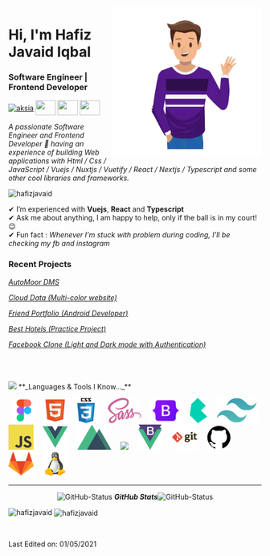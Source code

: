   <img  align="right" src="https://github.com/engrmafzaalch/engrmafzaalch/blob/main/hero.webp" height="300"/>

<p align="center">
  
</p>

<h1 align="left">Hi, I'm Hafiz Javaid Iqbal</h1>
<h3 align="left">Software Engineer | Frontend Developer</h3>
<p align="left">
  
<a href="https://www.linkedin.com/in/hafizjavaid/" target="_blank"><img align="center" src="https://cdn.jsdelivr.net/npm/simple-icons@3.0.1/icons/linkedin.svg" alt="aksia" height="30" width="40" /></a>
 <a href = "mailto: hafizjaidi786@gmail.com"><img align="center" src="https://simpleicons.org/icons/gmail.svg" height="30" width="40" /></a>
 <a href = "https://www.youtube.com/channel/UCTRIpShS1oke2eNw_aZiGmg" target="_blank"><img align="center" src="https://simpleicons.org/icons/youtube.svg" height="30" width="40" /></a>
  <a href = "skype:live:.cid.335068330865fe4d?chat" target="_blank"><img align="center" src="https://simpleicons.org/icons/skype.svg" height="30" width="40" /></a>

</p>

<p align="left">
  <em>
  A passionate Software Engineer and Frontend Developer 🚀 having an experience of building Web applications with Html / Css / JavaScript / Vuejs / Nuxtjs / Vuetify / React / Nextjs / Typescript and some other cool libraries and frameworks.

  </em> 
  <br>

</p>

<p align="left"> <img src="https://komarev.com/ghpvc/?username=hafizjavaid&color=0e75b6&style=flat-square&label=PROFILE+VIEWS" alt="hafizjavaid" /> </p>

✔ I’m experienced with **Vuejs**, **React** and **Typescript**<br>
✔ Ask me about anything, I am happy to help, only if the ball is in my court!😉<br>
✔ Fun fact : _Whenever I'm stuck with problem during coding, I'll be checking my fb and instagram_<br>

<h3 align="left">Recent Projects</h3>
<p>
<em>
<a href="https://automoor.ch/en" target="_blank">
AutoMoor DMS
</a>
</em>
</p>
<p>
<em>
<a href="https://cloud-data.netlify.app/" target="_blank">
Cloud Data (Multi-color website)
</a>
</em>
</p>
<p>
<em>
<a href="https://shehzad-me.netlify.app/" target="_blank">
Friend Portfolio (Android Developer)
</a>
</em>
</p>
<p>
<p>
<em>
<a href="https://best-hotels.netlify.app/" target="_blank">
Best Hotels (Practice Project)
</a>
</em>
</p>
<p>
<p>
<em>
<a href="https://social-medias.netlify.app/" target="_blank">
Facebook Clone (Light and Dark mode with Authentication)
</a>
</em>
</p>
<br><br><br>
<img src="https://media.giphy.com/media/ObNTw8Uzwy6KQ/giphy.gif" width="30px">&nbsp;**_Languages & Tools I Know..._**

<p align="left">
  <code> <img height="50" src="https://github.com/engrmafzaalch/engrmafzaalch/blob/main/figma.webp"> </code>
  <code><img height="50" src="https://github.com/engrmafzaalch/engrmafzaalch/blob/main/html.png"></code>
  <code> <img height="50" src="https://github.com/engrmafzaalch/engrmafzaalch/blob/main/css.png"> </code>
  <code> <img height="50" src="https://github.com/engrmafzaalch/engrmafzaalch/blob/main/sass.svg"> </code> 
  <code> <img height="50" src="https://github.com/engrmafzaalch/engrmafzaalch/blob/main/bootstrap.png"> </code>
  <code> <img height="50" src="https://github.com/engrmafzaalch/engrmafzaalch/blob/main/bulma.svg"> </code>
  <code> <img height="50" src="https://github.com/engrmafzaalch/engrmafzaalch/blob/main/tailwin.png"> </code> 
  <code> <img height="50" src="https://github.com/engrmafzaalch/engrmafzaalch/blob/main/js.png"> </code>
  <code> <img height="50" src="https://github.com/engrmafzaalch/engrmafzaalch/blob/main/vuejs.png"> </code>
  <code> <img height="50" src="https://github.com/engrmafzaalch/engrmafzaalch/blob/main/nuxt-logo.png"> </code>
  <code> <img height="50" src="hhttps://github.com/engrmafzaalch/engrmafzaalch/blob/main/vuetify.png"> </code>
  <code> <img height="50" src="https://github.com/engrmafzaalch/engrmafzaalch/blob/main/bv.png"> </code>
   <code> <img height="50" src="https://github.com/engrmafzaalch/engrmafzaalch/blob/main/git.webp"> </code>
    <code> <img height="50" src="https://github.com/engrmafzaalch/engrmafzaalch/blob/main/github.png"> </code>
     <code> <img height="50" src="https://github.com/engrmafzaalch/engrmafzaalch/blob/main/gitlab-282507.webp"> </code>
     <code> <img height="50" src="https://github.com/engrmafzaalch/engrmafzaalch/blob/main/linux.png"> </code>
  <hr>
  <p align="center">
 <img src="https://media.giphy.com/media/8UHRm5oY4k4FDxq5QG/giphy.gif" width="30px" alt="GitHub-Status"/>&nbsp;<i><b>GitHub Stats</b></i><img src="https://media.giphy.com/media/8UHRm5oY4k4FDxq5QG/giphy.gif" width="30px" alt="GitHub-Status"/></p>
<p><img align="left" src="https://github-readme-stats.vercel.app/api/top-langs/?username=hafizjavaid&hide=html,java&show_icons=true&locale=en&layout=compact&count_private=true" alt="hafizjavaid" /></p>

<p>&nbsp;<img align="center" src="https://github-readme-stats.vercel.app/api?username=hafizjavaid&show_icons=true" alt="hafizjavaid" width="410" /></p>

<br />

Last Edited on: 01/05/2021
